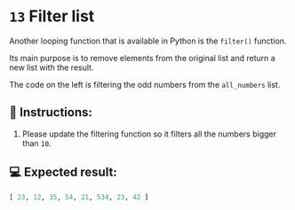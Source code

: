 # `13` Filter list

Another looping function that is available in Python is the `filter()` function.

Its main purpose is to remove elements from the original list and return a new list with the result.

The code on the left is filtering the odd numbers from the `all_numbers` list.

## 📝 Instructions:

1. Please update the filtering function so it filters all the numbers bigger than `10`.

## 💻 Expected result:

```py
[ 23, 12, 35, 54, 21, 534, 23, 42 ]
```
